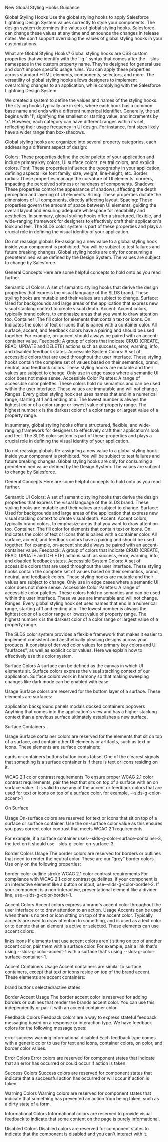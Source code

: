 New Global Styling Hooks Guidance

Global Styling Hooks
Use the global styling hooks to apply Salesforce Lightning Design System values correctly to style your components. The design system determines the values of global styling hooks. Salesforce can change these values at any time and announce the changes in release notes. We don’t support overriding the values of global styling hooks in your customizations.

What are Global Styling Hooks?
Global styling hooks are CSS custom properties that we identify with the '-g-' syntax that comes after the --slds- namespace in the custom property name. They're designed for general use and don't impose specific usage rules. You can apply these properties across standard HTML elements, components, selectors, and more. The versatility of global styling hooks allows designers to implement overarching changes to an application, while complying with the Salesforce Lightning Design System.

We created a system to define the values and names of the styling hooks. The styling hooks typically are in sets, where each hook has a common base name and ends with a different numerical identifier. Generally, the set begins with '1', signifying the smallest or starting value, and increments by 'x'. However, each category can have different ranges within its set, reflecting their usage frequency in UI design. For instance, font sizes likely have a wider range than box-shadows.

Global styling hooks are organized into several property categories, each addressing a different aspect of design:

Colors: These properties define the color palette of your application and include primary key colors, UI surface colors, neutral colors, and explicit colors.
Font: These properties influence the typography in your application, defining aspects like font family, size, weight, line-height, etc.
Border radius: These properties manage the curvature of UI elements' corners, impacting the perceived softness or hardness of components.
Shadows: These properties control the appearance of shadows, affecting the depth perception and layering of UI elements.
Sizing: These properties dictate the dimensions of UI components, directly affecting layout.
Spacing: These properties govern the amount of space between UI elements, guiding the overall layout and ensuring adequate whitespace for readability and aesthetics.
In summary, global styling hooks offer a structured, flexible, and wide-ranging framework for designers to effectively craft their application's look and feel. The SLDS color system is part of these properties and plays a crucial role in defining the visual identity of your application.

Do not reassign globals
Re-assigning a new value to a global styling hook inside your component is prohibited. You will be subject to test failures and future breaking changes. Global styling hooks are only for consuming a predetermined value defined by the Design System. The values are subject to change by Salesforce.

General Concepts
Here are some helpful concepts to hold onto as you read further.

Semantic UI Colors: A set of semantic styling hooks that derive the design properties that express the visual language of the SLDS brand. These styling hooks are mutable and their values are subject to change.
Surface: Used for backgrounds and large areas of the application that express new visual stacking context to create visual depth.
Accent: Accent colors, typically brand colors, to emphasize areas that you want to draw attention too.
Container: The fill color for elements that contain text or icons.
On: Indicates the color of text or icons that is paired with a container color. All surface, accent, and feedback colors have a pairing and should be used together. For example, on-accent should always be paired with an accent-container value.
Feedback: A group of colors that indicate CRUD (CREATE, READ, UPDATE and DELETE) actions such as success, error, warning, info, and disabled feedback states.
Accessible System Colors: A set of accessible colors that are used throughout the user interface. These styling hooks contain the complete set of values based on their semantics, brand, neutral, and feedback colors. These styling hooks are mutable and their values are subject to change. Only use in edge cases where a semantic UI color does not make sense.
Accessible Color Palettes: A range of accessible color palettes. These colors hold no semantics and can be used within the user interface. These values are immutable and will not change.
Ranges: Every global styling hook set uses names that end in a numerical range, starting at 1 and ending at x. The lowest number is always the lightest color of a color range or lowest value of property range. The highest number x is the darkest color of a color range or largest value of a property range.

In summary, global styling hooks offer a structured, flexible, and wide-ranging framework for designers to effectively craft their application's look and feel. The SLDS color system is part of these properties and plays a crucial role in defining the visual identity of your application.

Do not reassign globals
Re-assigning a new value to a global styling hook inside your component is prohibited. You will be subject to test failures and future breaking changes. Global styling hooks are only for consuming a predetermined value defined by the Design System. The values are subject to change by Salesforce.

General Concepts
Here are some helpful concepts to hold onto as you read further.

Semantic UI Colors: A set of semantic styling hooks that derive the design properties that express the visual language of the SLDS brand. These styling hooks are mutable and their values are subject to change.
Surface: Used for backgrounds and large areas of the application that express new visual stacking context to create visual depth.
Accent: Accent colors, typically brand colors, to emphasize areas that you want to draw attention too.
Container: The fill color for elements that contain text or icons.
On: Indicates the color of text or icons that is paired with a container color. All surface, accent, and feedback colors have a pairing and should be used together. For example, on-accent should always be paired with an accent-container value.
Feedback: A group of colors that indicate CRUD (CREATE, READ, UPDATE and DELETE) actions such as success, error, warning, info, and disabled feedback states.
Accessible System Colors: A set of accessible colors that are used throughout the user interface. These styling hooks contain the complete set of values based on their semantics, brand, neutral, and feedback colors. These styling hooks are mutable and their values are subject to change. Only use in edge cases where a semantic UI color does not make sense.
Accessible Color Palettes: A range of accessible color palettes. These colors hold no semantics and can be used within the user interface. These values are immutable and will not change.
Ranges: Every global styling hook set uses names that end in a numerical range, starting at 1 and ending at x. The lowest number is always the lightest color of a color range or lowest value of property range. The highest number x is the darkest color of a color range or largest value of a property range.

The SLDS color system provides a flexible framework that makes it easier to implement consistent and aesthetically pleasing designs across your products. It consists of derived color values for primary key colors and UI "surfaces", as well as explicit color values. Here we explain how to effectively use this color system.

Surface Colors
A surface can be defined as the canvas in which UI elements sit. Surface colors express the visual stacking context of our application. Surface colors work in harmony so that making sweeping changes like dark mode can be enabled with ease.

Usage
Surface colors are reserved for the bottom layer of a surface. These elements are surfaces:

application background
panels
modals
docked containers
popovers
Anything that comes into the application's view and has a higher stacking context than a previous surface ultimately establishes a new surface.


Surface Containers

Usage
Surface container colors are reserved for the elements that sit on top of a surface, and contain other UI elements or artifacts, such as text or icons. These elements are surface containers:

cards or containers
buttons
button icons
tabset
One of the clearest signals that something is a surface container is if there is text or icons residing on it.

WCAG 2.1 color contrast requirements
To ensure proper WCAG 2.1 color contrast requirements, pair the text that sits on top of a surface with an on surface value. It is valid to use any of the accent or feedback colors that are used for text or icons on top of a surface color, for example, --slds-g-color-accent-1


On Surface

Usage
On-surface colors are reserved for text or icons that sit on top of a surface or surface container. Use the on-surface color value as this ensures you pass correct color contrast that meets WCAG 2.1 requirements.

For example, if a surface container uses--slds-g-color-surface-container-3, the text on it should use--slds-g-color-on-surface-3.

Border Colors
Usage
The border colors are reserved for borders or outlines that need to render the neutral color. These are our “grey” border colors. Use only on the following properties:

border-color
outline
stroke
WCAG 2.1 color contrast requirements
For compliance with WCAG 2.1 color contrast guidelines, if your component is an interactive element like a button or input, use--slds-g-color-border-2. If your component is a non-interactive, presentational element like a divider line, use--slds-g-color-border-1.


Accent Colors
Accent colors express a brand's accent color throughout the user interface or to draw attention to an action.
Usage
Accents can be used when there is no text or icon sitting on top of the accent color. Typically accents are used to draw attention to something, and is used as a text color or to denote that an element is active or selected. These elements can use accent colors:

links
icons
If elements that use accent colors aren't sitting on top of another accent color, pair them with a surface color. For example, pair a link that's using --slds-g-color-accent-1 with a surface that's using --slds-g-color-surface-container-1.


Accent Containers
Usage
Accent containers are similar to surface containers, except that text or icons reside on top of the brand accent. These elements are accent containers:

brand buttons
selected/active states


Border Accent
Usage
The border accent color is reserved for adding borders or outlines that render the brands accent color. You can use this independently or pair it with an accent container color.

Feedback Colors
Feedback colors are a way to express stateful feedback messaging based on a response or interaction type. We have feedback colors for the following message types:

error
success
warning
informational
disabled
Each feedback type comes with a generic color to use for text and icons, container colors, on color, and border color values.

Error Colors
Error colors are reserved for component states that indicate that an error has occurred or could occur if action is taken.

Success Colors
Success colors are reserved for component states that indicate that a successful action has occurred or will occur if action is taken.

Warning Colors
Warning colors are reserved for component states that indicate that something has prevented an action from being taken, such as a dirty state of a form.

Informational Colors
Informational colors are reserved to provide visual feedback to indicate that some content on the page is purely informational.

Disabled Colors
Disabled colors are reserved for component states to indicate that the component is disabled and you can't interact with it.